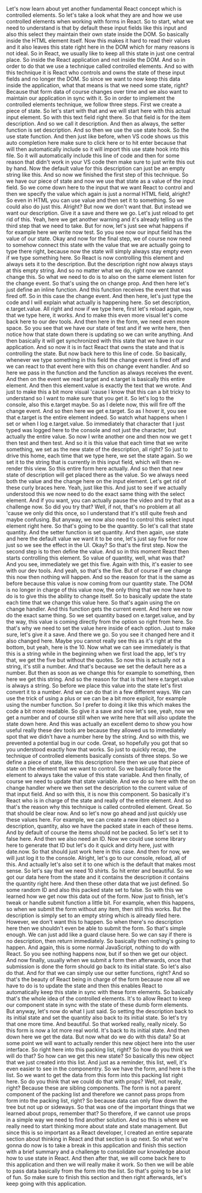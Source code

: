 Let's now learn about yet another
fundamental React concept which is controlled elements.
So let's take a look what they are
and how we use controlled elements
when working with forms in React.
So to start, what we need to understand is that by default
these input fields like this input and also this select
they maintain their own state inside the DOM.
So basically inside the HTML element itself.
Now this makes it hard to read their values
and it also leaves this state right here in the DOM
which for many reasons is not ideal.
So in React, we usually like to keep all this state
in just one central place.
So inside the React application and not inside the DOM.
And so in order to do that we use a technique
called controlled elements.
And so with this technique
it is React who controls and owns the state
of these input fields and no longer the DOM.
So since we want to now keep this data
inside the application, what that means
is that we need some state, right?
Because that form data of course changes over time
and we also want to maintain our application
in sync with it.
So in order to implement the controlled elements technique,
we follow three steps.
First we create a piece of state.
So let's start with that
and we will start here with this actual input element.
So with this text field right there.
So that field is for the item description.
And so we call it description.
And then as always, the setter function is set description.
And so then we use the use state hook.
So the use state function.
And then just like before, when VS code shows us
this auto completion here
make sure to click here or to hit enter
because that will then automatically include
so it will import this use state hook into this file.
So it will automatically include this line of code
and then for some reason that didn't work in your VS code
then make sure to just write this out by hand.
Now the default value
for this description can just be an empty string like this.
And so now we finished the first step of this technique.
So we have our piece of state
and now we use that state as a value of the input field.
So we come down here
to the input that we want React to control
and then we specify the value
which again is just a normal HTML field, alright?
So even in HTML you can use value
and then set it to something.
So we could also do just this.
Alright? But now we don't want that.
But instead we want our description.
Give it a save and there we go.
Let's just reload to get rid of this.
Yeah, here we get another warning
and it's already telling us the third step
that we need to take.
But for now, let's just see what happens if for example
here we write now test.
So you see now our input field has the value of our state.
Okay and now for the final step,
we of course now need to somehow connect this state
with the value that we are actually going to type there
right, because now the state will simply always stay empty
even if we type something here.
So React is now controlling this element
and always sets it to the description.
But the description right now always stays
at this empty string.
And so no matter what we do,
right now we cannot change this.
So what we need to do is to also on the same element
listen for the change event.
So that's using the on change prop.
And then here let's just define an inline function.
And this function receives the event that was fired off.
So in this case the change event.
And then here, let's just type the code
and I will explain what actually is happening here.
So set description, e.target.value.
All right and now if we type here,
first let's reload again,
now that we type here, it works.
And to make this even more visual
let's come back here to our dev tools.
And then here in the form,
we need even more space.
So you see that we have our state of test
and if we write here,
then notice how that state down there is updating
so we can write anything.
And then basically it will get synchronized
with this state that we have in our application.
And so now it is in fact React that owns the state
and that is controlling the state.
But now back here to this line of code.
So basically, whenever we type something in this field
the change event is fired off and we can react
to that event here with this on change event handler.
And so here we pass in the function
and the function as always receives the event.
And then on the event we read target
and e.target is basically this entire element.
And then this element.value is exactly
the text that we wrote.
And just to make this a bit more visual
'cause I know that this can a bit tricky to understand
so I want to make sure that you get it.
So let's log to the console, also this e.target maybe.
So as I delete now, this will fire off the change event.
And so then here we get e.target.
So as I hover it, you see that e.target
is the entire element indeed.
So watch what happens when I set
or when I log e.target.value.
So immediately that character that I just typed
was logged here to the console and not just the character,
but actually the entire value.
So now I write another one
and then now we get t then test and then test.
And so it is this value that each time
that we write something,
we set as the new state of the description, all right?
So just to drive this home,
each time that we type here, we set the state again.
So we set it to the string that is currently
in this input field, which will then re-render this view.
So this entire form here actually.
And so then that new state
of description will get placed there as the value.
So we always need both the value
and the change here on the input element.
Let's get rid of these curly braces here.
Yeah, just like this.
And just to see if we actually understood this
we now need to do the exact same thing
with the select element.
And if you want, you can actually pause the video
and try that as a challenge now.
So did you try that?
Well, if not, that's no problem at all
'cause we only did this once, so I understand
that it's still quite fresh and maybe confusing.
But anyway, we now also need to control this
select input element right here.
So that's going to be the quantity.
So let's call that state quantity.
And the setter function is set quantity.
And then again, use state and here the default value
we want it to be one, let's just say five for now
just so we see the effect in the UI.
Okay? So that's the first step.
Now the second step is to then define the value.
And so in this moment
React then starts controlling this element.
So value of quantity, well, what was that?
And you see, immediately we get this five.
Again with this, it's easier to see with our dev tools.
And yeah, so that's the five.
But of course if we change this now
then nothing will happen.
And so the reason for that is the same as before
because this value is now coming from our quantity state.
The DOM is no longer in charge of this value now,
the only thing that we now have to do
is to give this the ability to change itself.
So to basically update the state
each time that we change this value here.
So that's again using the on change handler.
And this function gets the current event.
And here we now do the exact same thing.
So we set quantity
based on e.target.value,
and by the way, this value is coming directly
from the option so right from here.
So that's why we need to set the value
here inside of each option.
Just to make sure, let's give it a save.
And there we go.
So you see it changed here and it also changed here.
Maybe you cannot really see this
as it's right at the bottom, but yeah, here is the 10.
Now what we can see immediately is that this is
a string while in the beginning when we first load the app,
let's try that, we get the five but without the quotes.
So now this is actually not a string, it's still a number.
And that's because we set the default here as a number.
But then as soon as we change this
for example to something, then here we get this string.
And so the reason for that is that here
e.target.value is always a string.
So before we place this value into the state
let's first convert it to a number.
And we can do that in a few different ways.
We can use the trick of using a plus
or we can be a bit more explicit,
for example using the number function.
So I prefer to doing it like this
which makes the code a bit more readable.
So give it a save and now
let's see, yeah, now we get a number
and of course still when we write here
that will also update the state down here.
And this was actually an excellent demo
to show you how useful really these dev tools are
because they allowed us to immediately spot
that we didn't have a number here by the string.
And so with this, we prevented a potential bug in our code.
Great, so hopefully you got that
so you understood exactly how that works.
So just to quickly recap,
the technique of controlled elements
basically consists of three steps.
So we define a piece of state, like this description here
then we use that piece of state
on the element that we want to control.
So we basically force the element to always take the value
of this state variable.
And then finally, of course
we need to update that state variable.
And we do so here with the on change handler
where we then set the description
to the current value of that input field.
And so with this, it is now this component.
So basically it's React who is in charge
of the state and really of the entire element.
And so that's the reason why this technique
is called controlled element.
Great. So that should be clear now.
And so let's now go ahead
and just quickly use these values here.
For example, we can create a new item object
so a description, quantity,
also we have the packed state in each of these items.
And by default of course the items should not be packed.
So let's set it to false here.
And then we also need an ID.
Now we could use some library here to generate that ID
but let's do it quick and dirty here, just with date.now.
So that should just work here in this case.
And then for now, we will just log it to the console.
Alright, let's go to our console, reload, all of this.
And actually let's also set it to one
which is the default that makes most sense.
So let's say that we need 10 shirts.
So hit enter and beautiful.
So we got our data here from the state
and it contains the description
it contains the quantity right here.
And then these other data that we just defined.
So some random ID and also this packed state set to false.
So with this we learned how we get now this data
out of the form.
Now just to finish, let's tweak
or handle submit function a little bit.
For example, when this happens, so when we submit the form
without any item, then still this works.
But the description is simply set to an empty string
which is already filed here.
However, we don't want this to happen.
So when there's no description here
then we shouldn't even be able to submit the form.
So that's simple enough.
We can just add like a guard clause here.
So we can say if there is no description,
then return immediately.
So basically then nothing's going to happen.
And again, this is some normal JavaScript,
nothing to do with React.
So you see nothing happens now, but if so
then we get our object.
And now finally, usually when we submit a form
then afterwards, once that submission is done
the form should go back to its initial state.
So let's also do that.
And for that we can simply use our setter functions, right?
And so that's the beauty
of React being in charge of the form
because now all we have to do is to update the state
and then this enables React to automatically keep this state
in sync with these form elements.
So basically that's the whole idea
of the controlled elements.
It's to allow React to keep our component state
in sync with the state of these dumb form elements.
But anyway, let's now do what I just said.
So setting the description back to its initial state
and set the quantity also back to its initial state.
So let's try that one more time.
And beautiful.
So that worked really, really nicely.
So this form is now a lot more real world.
It's back to its initial state.
And then down here we get the data.
But now what do we do with this data?
So at some point we will want to actually render
this new object here into the user interface.
So right here into this packing list, right?
So how do you think we will do that?
So how can we get this new state?
So basically this new object that we just created
into this list.
And just as a reminder, this list,
well, it's even easier to see in the componentry.
So we have the form, and here is the list.
So we want to get the data from this form
into this packing list right here.
So do you think that we could do that with props?
Well, not really, right?
Because these are sibling components.
The form is not a parent component of the packing list
and therefore we cannot pass props from form
into the packing list, right?
So because data can only flow down the tree
but not up or sideways.
So that was one of the important things
that we learned about props, remember that?
So therefore, if we cannot use props in a simple way
we need to find another solution.
And so this is where we really need to start
thinking more about state and state management.
But since this is so important as a React developer,
I created an entire separate section
about thinking in React and that section is up next.
So what we're gonna do now is to take a break
in this application and finish this section
with a brief summary and a challenge to consolidate
our knowledge about how to use state in React.
And then after that, we will come back
here to this application
and then we will really make it work.
So then we will be able to pass data
basically from the form into the list.
So that's going to be a lot of fun.
So make sure to finish this section
and then right afterwards,
let's keep going with this application.
